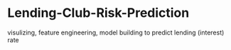 # Lending-Club-Risk-Prediction
visulizing, feature engineering,  model building to predict lending (interest) rate
